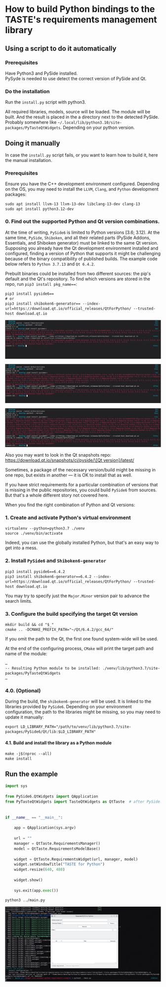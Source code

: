 # How to build Python bindings to the TASTE's requirements management library

## Using a script to do it automatically

### Prerequisites

Have Python3 and PySide installed.  
PySyde is needed to use detect the correct version of PySide and Qt.

### Do the installation

Run the `install.py` script with python3.

All required libraries, models, source will be loaded. The module will be built. And the result is placed in the a directory next to the detected PySide. Probably somewhere like `~/.local/lib/python3.10/site-packages/PyTasteQtWidgets`. Depending on your python version.


## Doing it manually

In case the `install.py` script fails, or you want to learn how to build it, here the manual installation.

### Prerequisites

Ensure you have the C++ development environment configured. Depending on the OS, you may need to install the `LLVM`, `Clang`, and `Python` development packages:

```shell
sudo apt install llvm-13 llvm-13-dev libclang-13-dev clang-13
sudo apt install python3.12-dev
```

### 0. Find out the supported Python and Qt version combinations.

At the time of writing, `PySide6` is limited to Python versions [3.6; 3.12). At the same time, `PySide`, `Shiboken`, and all their related parts (PySide Addons, Essentials, and Shiboken generator) must be linked to the same Qt version. Supposing you already have the Qt development environment installed and configured, finding a version of Python that supports it might be challenging because of the binary compatibility of published builds. The example code below refers to `Python 3.7.13` and `Qt 6.4.2`.

Prebuilt binaries could be installed from two different sources: the pip's default and the Qt's repository. To find which versions are stored in the repo, run `pip3 install pkg_name==`:

```shell
pip3 install pyside6==
# or
pip3 install shiboken6-generator== --index-url=https://download.qt.io/official_releases/QtForPython/ --trusted-host download.qt.io
```

![result](./readme-img/readme-pip-versions-3.7.png)

![result](./readme-img/readme-pip-versions-3.10.png)

![result](./readme-img/readme-pip-versions-3.12.png)

Also you may want to look in the Qt snapshots repo: [https://download.qt.io/snapshots/ci/pyside/\[Qt version\]/latest/](https://download.qt.io/snapshots/ci/pyside/6.6/latest/pyside6/)

Sometimes, a package of the necessary version/build might be missing in one repo, but exists in another — it is OK to install that as well.

If you have strict requirements for a particular combination of versions that is missing in the public repositories, you could build `PySide6` from sources. But that's a whole different story not covered here.

When you find the right combination of Python and Qt versions:

### 1. Create and activate Python's virtual environment

```shell
virtualenv --python=python3.7 ./venv
source ./venv/bin/activate
```

Indeed, you can use the globally installed Python, but that's an easy way to get into a mess.

### 2. Install `PySide6` and `Shiboken6-generator`

```shell
pip3 install pyside6==6.4.2
pip3 install shiboken6-generator==6.4.2 --index-url=https://download.qt.io/official_releases/QtForPython/ --trusted-host download.qt.io
```

You may try to specify just the `Major.Minor` version pair to advance the search limits.

### 3. Configure the build specifying the target Qt version

```shell
mkdir build && cd "$_"
cmake .. -DCMAKE_PREFIX_PATH="~/Qt/6.4.2/gcc_64/"
```

If you omit the path to the Qt, the first one found system-wide will be used.

At the end of the configuring process, `CMake` will print the target path and name of the module:

```shell
…
-- Resulting Python module to be installed: ./venv/lib/python3.7/site-packages/PyTasteQtWidgets
…
```

### 4.0. (Optional)

During the build, the `shiboken6-generator` will be used. It is linked to the libraries provided by `PySide6`. Depending on your environment configuration, the path to the libraries might be missing, so you may need to update it manually:
```shell
export LD_LIBRARY_PATH="/path/to/venv/lib/python3.7/site-packages/PySide6/Qt/lib:$LD_LIBRARY_PATH"
```

#### 4.1. Build and install the library as a Python module

```shell
make -j$(nproc --all)
make install
```

## Run the example

```python
import sys

from PySide6.QtWidgets import QApplication
from PyTasteQtWidgets import TasteQtWidgets as QtTaste  # after PySide!


if __name__ == "__main__":

    app = QApplication(sys.argv)

    url = ""
    manager = QtTaste.RequirementsManager()
    model = QtTaste.RequirementsModelBase()

    widget = QtTaste.RequirementsWidget(url, manager, model)
    widget.setWindowTitle("TASTE for Python")
    widget.resize(640, 480)    

    widget.show()

    sys.exit(app.exec())
```

```shell
python3 ../main.py
```
![result](./readme-img/readme-res.png)
